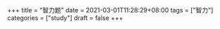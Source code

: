 +++
title = "智力题"
date = 2021-03-01T11:28:29+08:00
tags = ["智力"]
categories = ["study"]
draft = false
+++

